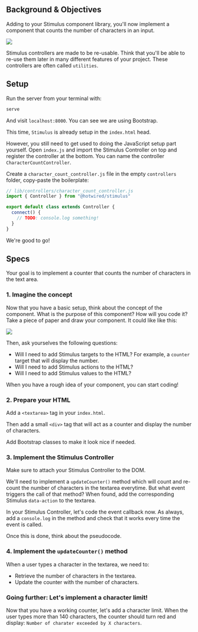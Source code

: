 ## Background & Objectives

Adding to your Stimulus component library, you'll now implement a component that counts the number of characters in an input.

![](https://raw.githubusercontent.com/lewagon/fullstack-images/master/tutorials/character_counter/character-counter-animation.gif)

Stimulus controllers are made to be re-usable. Think that you'll be able to re-use them later in many different features of your project. These controllers are often called `utilities`.

## Setup

Run the server from your terminal with:

```bash
serve
```

And visit `localhost:8000`. You can see we are using Bootstrap. 

This time, `Stimulus` is already setup in the `index.html` head. 

However, you still need to get used to doing the JavaScript setup part yourself. Open `index.js` and import the Stimulus Controller on top and register the controller at the bottom. You can name the controller `CharacterCountController`.

Create a `character_count_controller.js` file in the empty `controllers` folder, copy-paste the boilerplate:
```javascript
// lib/controllers/character_count_controller.js
import { Controller } from "@hotwired/stimulus"

export default class extends Controller {
  connect() {
    // TODO: console.log something!
  }
}
```

We're good to go!

## Specs

Your goal is to implement a counter that counts the number of characters in the text area.

### 1. Imagine the concept

Now that you have a basic setup, think about the concept of the component. What is the purpose of this component? How will you code it? Take a piece of paper and draw your component. It could like like this:

![](https://raw.githubusercontent.com/lewagon/fullstack-images/master/tutorials/character_counter/character-counter-mockup.png)

Then, ask yourselves the following questions:
- Will I need to add Stimulus targets to the HTML? For example, a `counter` target that will display the number.
- Will I need to add Stimulus actions to the HTML?
- Will I need to add Stimulus values to the HTML?

When you have a rough idea of your component, you can start coding!

### 2. Prepare your HTML

Add a `<textarea>` tag in your `index.html`.

Then add a small `<div>` tag that will act as a counter and display the number of characters.

Add Bootstrap classes to make it look nice if needed.

### 3. Implement the Stimulus Controller

Make sure to attach your Stimulus Controller to the DOM. 

We'll need to implement a `updateCounter()` method which will count and re-count the number of characters in the textarea everytime. But what event triggers the call of that method? When found, add the corresponding Stimulus `data-action` to the textarea.

In your Stimulus Controller, let's code the event callback now. As always, add a `console.log` in the method and check that it works every time the event is called.

Once this is done, think about the pseudocode.

### 4. Implement the `updateCounter()` method

When a user types a character in the textarea, we need to:
- Retrieve the number of characters in the textarea.
- Update the counter with the number of characters.

### Going further: Let's implement a character limit!

Now that you have a working counter, let's add a character limit. When the user types more than 140 characters, the counter should turn red and display: `Number of charater exceeded by X characters`.



